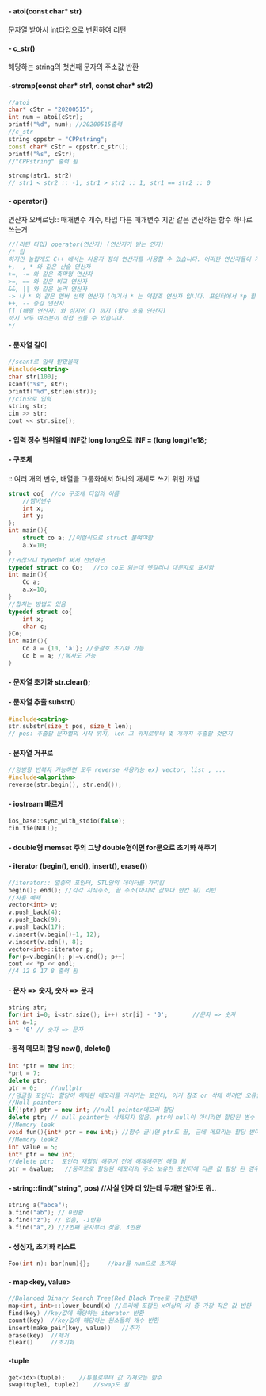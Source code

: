 #### - atoi(const char* str) <cstdlib>

문자열 받아서 int타입으로 변환하여 리턴

#### - c_str() <cstring>

해당하는 string의 첫번째 문자의 주소값 반환

#### -strcmp(const char* str1, const char* str2)

```c++
//atoi
char* cStr = "20200515";
int num = atoi(cStr);
printf("%d", num); //20200515출력
//c_str
string cppstr = "CPPstring";
const char* cStr = cppstr.c_str();
printf("%s", cStr);
//"CPPstring" 출력 됨

strcmp(str1, str2)
// str1 < str2 :: -1, str1 > str2 :: 1, str1 == str2 :: 0
```

#### - operator()

연산자 오버로딩:: 매개변수 개수, 타입 다른 매개변수 지만 같은 연산하는 함수 하나로 쓰는거

```c++
//(리턴 타입) operator(연산자) (연산자가 받는 인자)
/* 팁
하지만 놀랍게도 C++ 에서는 사용자 정의 연산자를 사용할 수 있습니다. 어떠한 연산자들이 가능하나면, :: (범위 지정), . (멤버 지정), .* (멤버 포인터로 멤버 지정) 을 제외한 여러분이 상상하는 모든 연산자를 사용할 수 있다는 것입니다. 대표적으로
+, -, * 와 같은 산술 연산자
+=, -= 와 같은 축약형 연산자
>=, == 와 같은 비교 연산자
&&, || 와 같은 논리 연산자
-> 나 * 와 같은 멤버 선택 연산자 (여기서 * 는 역참조 연산자 입니다. 포인터에서 *p 할 때 처럼)
++, -- 증감 연산자
[] (배열 연산자) 와 심지어 () 까지 (함수 호출 연산자)
까지 모두 여러분이 직접 만들 수 있습니다.
*/

```

#### - 문자열 길이

```c++
//scanf로 입력 받았을때
#include<cstring>
char str[100];	
scanf("%s", str);
printf("%d",strlen(str));
//cin으로 입력
string str;
cin >> str;
cout << str.size();
```

#### - 입력 정수 범위일때 INF값 long long으로 INF = (long long)1e18;

#### - 구조체

:: 여러 개의 변수, 배열을 그룹화해서 하나의 개체로 쓰기 위한 개념

```c++
struct co{	//co 구조체 타입의 이름
    //멤버변수
    int x;	
    int y;	
};
int main(){
	struct co a; //이런식으로 struct 붙여야함 
    a.x=10;
}
//귀찮으니 typedef 써서 선언하면
typedef struct co Co;	//co co도 되는데 헷갈리니 대문자로 표시함
int main(){
    Co a;
    a.x=10;
}
//합치는 방법도 있음
typedef struct co{
    int x;
    char c;
}Co;
int main(){
    Co a = {10, 'a'}; //중괄호 초기화 가능
    Co b = a; //복사도 가능
}
```

#### - 문자열 초기화 str.clear();

#### - 문자열 추출 substr()

```c++
#include<cstring>
str.substr(size_t pos, size_t len);
// pos: 추출할 문자열의 시작 위치, len 그 위치로부터 몇 개까지 추출할 것인지
```

#### - 문자열 거꾸로

```c++
//양방향 반복자 가능하면 모두 reverse 사용가능 ex) vector, list , ...
#include<algorithm>
reverse(str.begin(), str.end());
```

#### - iostream 빠르게

```c++
ios_base::sync_with_stdio(false); 
cin.tie(NULL);
```

#### - double형 memset 주의 그냥 double형이면 for문으로 초기화 해주기

#### - iterator (begin(), end(), insert(), erase())

```c++
//iterator:: 일종의 포인터, STL안의 데이터를 가리킴
begin(); end(); //각각 시작주소, 끝 주소(마지막 값보다 한칸 뒤) 리턴
//사용 예제
vector<int> v;
v.push_back(4);
v.push_back(9);
v.push_back(17);
v.insert(v.begin()+1, 12);
v.insert(v.edn(), 8);
vector<int>::iterator p;
for(p=v.begin(); p!=v.end(); p++)
cout << *p << endl;
//4 12 9 17 8 출력 됨
```

#### - 문자 => 숫자, 숫자 => 문자

```c++
string str;
for(int i=0; i<str.size(); i++) str[i] - '0'; 		//문자 => 숫자
int a=1;
a + '0' // 숫자 => 문자
```

#### -동적 메모리 할당 new(), delete()

```c++
int *ptr = new int;
*prt = 7;
delete ptr;
ptr = 0; 	//nullptr
//댕글링 포인터: 할당이 해제된 메모리를 가리키는 포인터, 이거 참조 or 삭제 하려면 오류남
//Null pointers
if(!ptr) ptr = new int; //null pointer메모리 할당
delete ptr; // null pointer는 삭제되지 않음, ptr이 null이 아니라면 할당된 변수 삭제됨
//Memory leak
void fun(){int* ptr = new int;} //함수 끝나면 ptr도 끝, 근데 메모리는 할당 받아놓음
//Memory leak2
int value = 5;
int* ptr = new int;		
//delete ptr;  포인터 재할당 해주기 전에 해제해주면 해결 됨
ptr = &value;	//동적으로 할당된 메모리의 주소 보유한 포인터에 다른 값 할당 된 경우
```

#### - string::find("string", pos) 		//사실 인자 더 있는데 두개만 알아도 뭐.. 

```c++
string a("abca");
a.find("ab"); // 0반환
a.find("z"); // 없음, -1반환
a.find("a",2) //2번째 문자부터 찾음, 3반환
```

#### - 생성자, 초기화 리스트

```c++
Foo(int n): bar(num){};		//bar를 num으로 초기화
```

#### - map<key, value>

```c++
//Balanced Binary Search Tree(Red Black Tree로 구현됐대)
map<int, int>::lower_bound(x) //트리에 포함된 x이상의 키 중 가장 작은 값 반환
find(key) //key값에 해당하는 iterator 반환
count(key)  //key값에 해당하는 원소들의 개수 반환
insert(make_pair(key, value))	//추가
erase(key)	//제거
clear() 	//초기화
```

#### -tuple

```c++
get<idx>(tuple);	//튜플로부터 값 가져오는 함수
swap(tuple1, tuple2)	//swap도 됨
```

